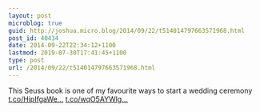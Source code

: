 ```yaml
---
layout: post
microblog: true
guid: http://joshua.micro.blog/2014/09/22/t514014797663571968.html
post_id: 40434
date: 2014-09-22T22:34:12+1100
lastmod: 2019-07-30T17:41:45+1100
type: post
url: /2014/09/22/t514014797663571968.html
---
```

This Seuss book is one of my favourite ways to start a wedding ceremony [t.co/HipIfgaWe...](http://t.co/HipIfgaWen) [t.co/wqO5AYWlg...](http://t.co/wqO5AYWlg9)
